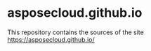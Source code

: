 # asposecloud.github.io

This repository contains the sources of the site <https://asposecloud.github.io/>
